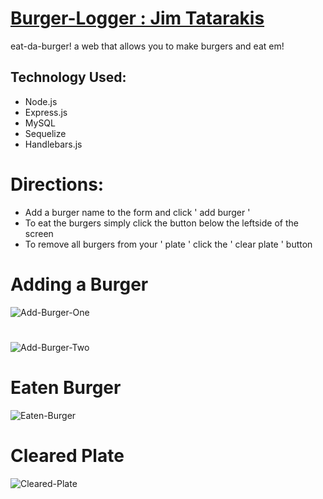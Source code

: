 # [Burger-Logger : Jim Tatarakis](https://github.com/JimTatarakis/Burger-Logger)
eat-da-burger! a web that allows you to make burgers and eat em!

## Technology Used:
- Node.js
- Express.js
- MySQL
- Sequelize
- Handlebars.js


# Directions:
- Add a burger name to the form and click ' add burger '
- To eat the burgers simply click the button below the leftside of the screen
- To remove all burgers from your ' plate ' click the ' clear plate ' button

# Adding a Burger
![Add-Burger-One](images/Add_Burger_One.png)

# 
![Add-Burger-Two](images/Add_Burger_Two.png)


# Eaten Burger
![Eaten-Burger](images/Eaten_Burger.png)

# Cleared Plate
![Cleared-Plate](images/Cleared_Plate.png)